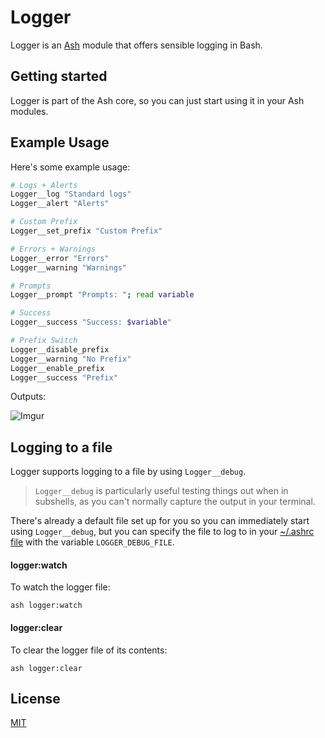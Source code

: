 # Logger

Logger is an [Ash](https://github.com/ash-shell/ash) module that offers sensible logging in Bash.

## Getting started

Logger is part of the Ash core, so you can just start using it in your Ash modules.

## Example Usage

Here's some example usage:

```sh
# Logs + Alerts
Logger__log "Standard logs"
Logger__alert "Alerts"

# Custom Prefix
Logger__set_prefix "Custom Prefix"

# Errors + Warnings
Logger__error "Errors"
Logger__warning "Warnings"

# Prompts
Logger__prompt "Prompts: "; read variable

# Success
Logger__success "Success: $variable"

# Prefix Switch
Logger__disable_prefix
Logger__warning "No Prefix"
Logger__enable_prefix
Logger__success "Prefix"
```

Outputs:

![Imgur](http://i.imgur.com/lGBwpaa.png?1)

## Logging to a file

Logger supports logging to a file by using `Logger__debug`.

> `Logger__debug` is particularly useful testing things out when in subshells, as you can't normally capture the output in your terminal.

There's already a default file set up for you so you can immediately start using `Logger__debug`, but you can specify the file to log to in your [~/.ashrc file](https://github.com/ash-shell/ash#the-ashrc-file) with the variable `LOGGER_DEBUG_FILE`.

#### logger:watch

To watch the logger file:

```
ash logger:watch
```

#### logger:clear

To clear the logger file of its contents:

```
ash logger:clear
```

## License

[MIT](LICENSE.md)
